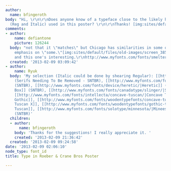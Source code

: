 ```yaml
---
author:
  name: bfingeroth
body: "Hi, \r\n\r\nDoes anyone know of a typeface close to the likely hand drawn ones
  (Reg and Italic) used in this poster? \r\n\r\nThanks! [img:sites/default/files/old-images/704px-Roeber_and_Crane_Bros_5762._Vaudeville_Athletic_Co.,_Ernst_Roeber,_champion_of_the_world,_wrestling_poster,_1898.jpg]"
comments:
- author:
    name: defiantone
    picture: 126244
  body: "not that it \"matches\" but Chicago has similarities in some of the characters.
    emphasis on \"some.\"[img:sites/default/files/old-images/screen_3856.png]\r\n\r\n\r\nedit:
    and this one's interesting.\r\nhttp://www.myfonts.com/fonts/smeltery/vernissage/"
  created: '2013-02-09 03:09:42'
- author:
    name: Ryuk
  body: 'My selection (Italic could be done by shearing Regular): [[http://www.myfonts.com/fonts/typodermic/kirsty/|Kirsty]]
    (Serifs Needing To Be Removed - SNTBR), [[http://www.myfonts.com/fonts/emigre/brothers-ot/|Brothers]]
    (SNTBR), [[http://www.myfonts.com/fonts/device/heretic/|Heretic]] (SNTBR), [[http://www.myfonts.com/fonts/nicksfonts/dime-box-wbw/|Dime
    Box]] (SNTBR), [[http://www.myfonts.com/fonts/canadatype/slinger/|Slinger]] (compressed),
    [[http://www.myfonts.com/fonts/intellecta/concave-tuscan/|Concave Tuscan]], [[http://www.myfonts.com/fonts/dsgnhaus/vintage-gothic/|Vintage
    Gothic]], [[http://www.myfonts.com/fonts/woodentypefonts/concave-tuscan-x/|Concave
    Tuscan X]], [[http://www.myfonts.com/fonts/woodentypefonts/gothic-tuscan/|Gothic
    Tuscan]], [[http://www.myfonts.com/fonts/solotype/minnesota/|Mineesota]], [[http://www.myfonts.com/fonts/woodentypefonts/teniers/|Teniers]]
    (SNTBR)'
  children:
  - author:
      name: bfingeroth
    body: 'Thanks for the suggestions! I really appreciate it. '
    created: '2013-02-09 21:36:42'
  created: '2013-02-09 09:24:58'
date: '2013-02-09 02:06:10'
node_type: font_id
title: Type in Roeber & Crane Bros Poster

---
```

